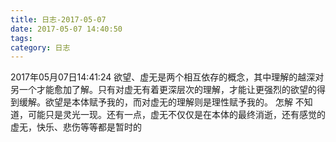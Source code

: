 ```yaml
---
title: 日志-2017-05-07
date: 2017-05-07 14:40:50
tags:
category: 日志
---
```

2017年05月07日14:41:24
欲望、虚无是两个相互依存的概念，其中理解的越深对另一个才能愈加了解。只有对虚无有着更深层次的理解，才能让更强烈的欲望的得到缓解。欲望是本体赋予我的，而对虚无的理解则是理性赋予我的。
怎解
不知道，可能只是灵光一现。还有一点，虚无不仅仅是在本体的最终消逝，还有感觉的虚无，快乐、悲伤等等都是暂时的

